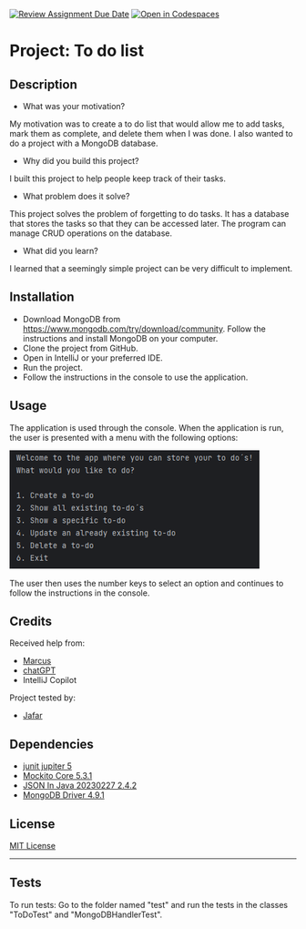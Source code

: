 [![Review Assignment Due Date](https://classroom.github.com/assets/deadline-readme-button-24ddc0f5d75046c5622901739e7c5dd533143b0c8e959d652212380cedb1ea36.svg)](https://classroom.github.com/a/MYVtI0hB)
[![Open in Codespaces](https://classroom.github.com/assets/launch-codespace-7f7980b617ed060a017424585567c406b6ee15c891e84e1186181d67ecf80aa0.svg)](https://classroom.github.com/open-in-codespaces?assignment_repo_id=11363379)
# Project: To do list

## Description

- What was your motivation?

My motivation was to create a to do list that would allow me to add tasks, mark them as complete, and delete them when I was done.
I also wanted to do a project with a MongoDB database.

- Why did you build this project?

I built this project to help people keep track of their tasks.

- What problem does it solve?

This project solves the problem of forgetting to do tasks. It has a database that stores the tasks so that they can be accessed later.
The program can manage CRUD operations on the database.

- What did you learn?

I learned that a seemingly simple project can be very difficult to implement.

## Installation

- Download MongoDB from https://www.mongodb.com/try/download/community. 
Follow the instructions and install MongoDB on your computer.
- Clone the project from GitHub.
- Open in IntelliJ or your preferred IDE.
- Run the project.
- Follow the instructions in the console to use the application.

## Usage

The application is used through the console.
When the application is run, the user is presented with a menu with the following options:

![img_1.png](img_1.png)

The user then uses the number keys to select an option and continues to follow the instructions in the console.

## Credits
Received help from:
* [Marcus](https://github.com/marcusjobb)
* [chatGPT](https://chat.openai.com/)
* IntelliJ Copilot

Project tested by:
* [Jafar](https://github.com/Jafar-Hussein)

## Dependencies
* [junit jupiter 5](https://mvnrepository.com/artifact/org.junit.jupiter/junit-jupiter/5.7.0)
* [Mockito Core 5.3.1](https://mvnrepository.com/artifact/org.mockito/mockito-core/5.3.1)
* [JSON In Java 20230227 2.4.2](https://mvnrepository.com/artifact/org.json/json/20230227)
* [MongoDB Driver 4.9.1](https://mvnrepository.com/artifact/org.mongodb/mongodb-driver-sync/)

## License
 [MIT License](https://choosealicense.com/licenses/mit/)

---
## Tests

To run tests:
Go to the folder named "test" and run the tests in the classes "ToDoTest" and "MongoDBHandlerTest".

